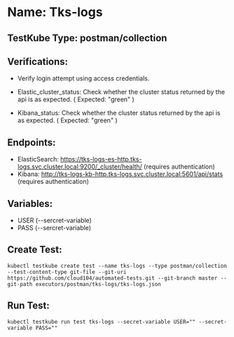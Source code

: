 # Name: Tks-logs

## TestKube Type: postman/collection

## Verifications:

- Verify login attempt using access credentials.

- Elastic_cluster_status: Check whether the cluster status returned by the api is as expected. ( Expected: "green" )
 
- Kibana_status: Check whether the cluster status returned by the api is as expected. ( Expected: "green" )


## Endpoints:

- ElasticSearch: https://tks-logs-es-http.tks-logs.svc.cluster.local:9200/_cluster/health/ (requires authentication)
- Kibana: http://tks-logs-kb-http.tks-logs.svc.cluster.local:5601/api/stats (requires authentication)

## Variables:

- USER (--sercret-variable)
- PASS (--sercret-variable)


## Create Test:

```
kubectl testkube create test --name tks-logs --type postman/collection --test-content-type git-file --git-uri https://github.com/cloud104/automated-tests.git --git-branch master --git-path executors/postman/tks-logs/tks-logs.json
```

## Run Test:

```
kubectl testkube run test tks-logs --secret-variable USER="" --secret-variable PASS="" 
```
